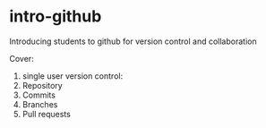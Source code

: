# intro-github
Introducing students to github for version control and collaboration

Cover:
<ol>
  <li>single user version control:</li>
  <li>Repository</li>
  <li>Commits</li>
  <li>Branches</li>
  <li>Pull requests</li>
</ol> 
